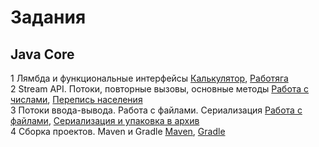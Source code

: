 # Задания
## Java Core
1 Лямбда и функциональные интерфейсы [Калькулятор](https://github.com/rusandal/Labda-Functional-interface), [Работяга](https://github.com/rusandal/lambdaWorker)  
2 Stream API. Потоки, повторные вызовы, основные методы [Работа с числами](https://github.com/rusandal/Stream-API), [Перепись населения](https://github.com/rusandal/Stream-API---Worker)  
3 Потоки ввода-вывода. Работа с файлами. Сериализация [Работа с файлами](https://github.com/rusandal/Save-and-Load-game/tree/master/Homework%206.1%20(Streams%20IO%2C%20Files%2C%20Serialization)/src), [Сериализация и упаковка в архив](https://github.com/rusandal/Save-and-Load-game/tree/master/Homework%206.2%20(SaveGame%26LoadGame)/src)  
4 Сборка проектов. Maven и Gradle [Maven](https://github.com/rusandal/myMaven), [Gradle](https://github.com/rusandal/myGradle)
